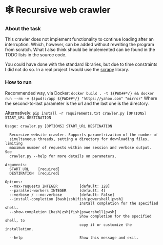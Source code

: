# 🕸️ Recursive web crawler

### About the task

This crawler does not implement functionality to continue loading after an interruption. Which, however, can be added without rewriting the program from scratch. 
What I also think should be implemented can be found in the TODO lists in the source code.

You could have done with the standard libraries, but due to time constraints I did not do so.
In a real project I would use the [scrapy](https://scrapy.org/) library.

### How to run

Recommended way, via Docker: `docker build . -t ${PWD##*/} && docker run --rm -v $(pwd):/app ${PWD##*/} "https://yahoo.com" "mirror"`
Where the second-to-last parameter is the url and the last one is the directory.


Alternatively: ```pip install -r requirements.txt
crawler.py [OPTIONS] START_URL DESTINATION ```


```❯ python3 crawler.py --help
Usage: crawler.py [OPTIONS] START_URL DESTINATION

  Recursive website crawler. Supports parametrization of the number of
  simultaneous threads, setting a directory for downloading files, limiting
  maximum number of requests within one session and verbose output. See
  crawler.py --help for more details on parameters.

Arguments:
  START_URL    [required]
  DESTINATION  [required]

Options:
  --max-requests INTEGER          [default: 128]
  --parallel-workers INTEGER      [default: 4]
  --verbose / --no-verbose        [default: False]
  --install-completion [bash|zsh|fish|powershell|pwsh]
                                  Install completion for the specified shell.
  --show-completion [bash|zsh|fish|powershell|pwsh]
                                  Show completion for the specified shell, to
                                  copy it or customize the installation.

  --help                          Show this message and exit.
```

